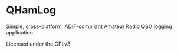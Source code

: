 QHamLog
=======

Simple, cross-platform, ADIF-compliant Amateur Radio QSO logging application

Licensed under the GPLv3
